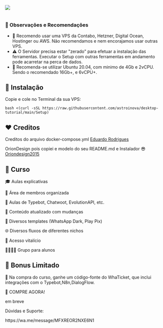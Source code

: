 
<img src="https://raw.githubusercontent.com/MicaelliMedeiros/micaellimedeiros/master/image/computer-illustration.png"> 


<h1></h1>
<h3>📌 Observações e Recomendações</h3>

- 🔰 Recomendo usar uma VPS da Contabo, Hetzner, Digital Ocean, Hostinger ou AWS. Não recomendamos e nem encorajamos usar outras VPS.
- ⚠️ O Servidor precisa estar "zerado" para efetuar a instalação das ferramentas. Executar o Setup com outras ferramentas em andamento pode acarretar na perca de dados.
- 🚩 Recomenda-se utilizar Ubuntu 20.04, com minimo de 4Gb e 2vCPU. Sendo o recomendado 16Gb+, e 6vCPU+.

## 💽 Instalação

<p>Copie e cole no Terminal da sua VPS:</p>

```
bash <(curl -sSL https://raw.githubusercontent.com/astroinova/desktop-tutorial/main/Setup)
```

## ❤️ Creditos

<p>Creditos do arquivo docker-compose.yml <a href="https://www.youtube.com/@astrogestor">Eduardo Rodrigues</a></p>
<p>OrionDesign pois copiei e modelo do seu README.md e Instalador 😎 <a href="https://github.com/oriondesign2015/SetupOrion">Oriondesign2015</a> </p>


## 📖 Curso
<p>🎓 Aulas explicativas
<p>🧩 Área de membros organizada
<p>💬 Aulas de Typebot, Chatwoot, EvolutionAPI, etc.
<p>🔄 Conteúdo atualizado com mudanças
<p>📱 Diversos templates (WhatsApp Dark, Play Pix)
<p>🌐 Diversos fluxos de diferentes nichos
<p>🔐 Acesso vitalício
<p>👨‍👩‍👧‍👦 Grupo para alunos</p>

## 🎁 Bonus Limitado
<p>🎁 Na compra do curso, ganhe um código-fonte do WhaTicket, que inclui integrações com o Typebot,N8n,DialogFlow.</p>

<p>🛒 COMPRE AGORA!</p>
<p>em breve</p>

<p>Dúvidas e Suporte:</p>
<p>https://wa.me/message/MFXREOR2NXE6N1</p>